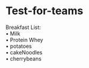 # Test-for-teams

Breakfast List:\
• Milk\
• Protein Whey\
• potatoes\
• cakeNoodles\
• cherrybeans
